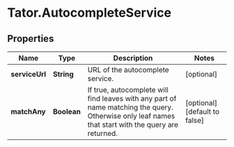 # Tator.AutocompleteService

## Properties

Name | Type | Description | Notes
------------ | ------------- | ------------- | -------------
**serviceUrl** | **String** | URL of the autocomplete service. | [optional] 
**matchAny** | **Boolean** | If true, autocomplete will find leaves with any part of name matching the query. Otherwise only leaf names that start with the query are returned. | [optional] [default to false]


